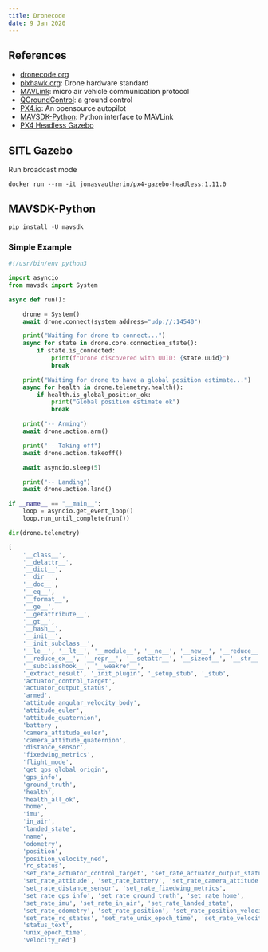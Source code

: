 ```yaml
---
title: Dronecode
date: 9 Jan 2020
---
```


## References

- [dronecode.org](https://www.dronecode.org/)
- [pixhawk.org](https://pixhawk.org/): Drone hardware standard
- [MAVLink](https://mavlink.io/en/): micro air vehicle communication protocol
- [QGroundControl](http://qgroundcontrol.com/): a ground control
- [PX4.io](https://px4.io/): An opensource autopilot
- [MAVSDK-Python](https://github.com/mavlink/MAVSDK-Python): Python interface to MAVLink
- [PX4 Headless Gazebo](https://github.com/JonasVautherin/px4-gazebo-headless)

## SITL Gazebo

Run broadcast mode

```
docker run --rm -it jonasvautherin/px4-gazebo-headless:1.11.0
```

## MAVSDK-Python

```
pip install -U mavsdk
```

### Simple Example

```python
#!/usr/bin/env python3

import asyncio
from mavsdk import System

async def run():

    drone = System()
    await drone.connect(system_address="udp://:14540")

    print("Waiting for drone to connect...")
    async for state in drone.core.connection_state():
        if state.is_connected:
            print(f"Drone discovered with UUID: {state.uuid}")
            break

    print("Waiting for drone to have a global position estimate...")
    async for health in drone.telemetry.health():
        if health.is_global_position_ok:
            print("Global position estimate ok")
            break

    print("-- Arming")
    await drone.action.arm()

    print("-- Taking off")
    await drone.action.takeoff()

    await asyncio.sleep(5)

    print("-- Landing")
    await drone.action.land()

if __name__ == "__main__":
    loop = asyncio.get_event_loop()
    loop.run_until_complete(run())
```

```python
dir(drone.telemetry)

[
    '__class__', 
    '__delattr__', 
    '__dict__', 
    '__dir__', 
    '__doc__', 
    '__eq__', 
    '__format__', 
    '__ge__', 
    '__getattribute__', 
    '__gt__', 
    '__hash__', 
    '__init__', 
    '__init_subclass__', 
    '__le__', '__lt__', '__module__', '__ne__', '__new__', '__reduce__', 
    '__reduce_ex__', '__repr__', '__setattr__', '__sizeof__', '__str__', 
    '__subclasshook__', '__weakref__', 
    '_extract_result', '_init_plugin', '_setup_stub', '_stub', 
    'actuator_control_target', 
    'actuator_output_status', 
    'armed', 
    'attitude_angular_velocity_body', 
    'attitude_euler', 
    'attitude_quaternion', 
    'battery', 
    'camera_attitude_euler', 
    'camera_attitude_quaternion', 
    'distance_sensor', 
    'fixedwing_metrics', 
    'flight_mode', 
    'get_gps_global_origin', 
    'gps_info', 
    'ground_truth', 
    'health', 
    'health_all_ok', 
    'home', 
    'imu', 
    'in_air', 
    'landed_state', 
    'name', 
    'odometry', 
    'position', 
    'position_velocity_ned', 
    'rc_status', 
    'set_rate_actuator_control_target', 'set_rate_actuator_output_status', 
    'set_rate_attitude', 'set_rate_battery', 'set_rate_camera_attitude', 
    'set_rate_distance_sensor', 'set_rate_fixedwing_metrics', 
    'set_rate_gps_info', 'set_rate_ground_truth', 'set_rate_home', 
    'set_rate_imu', 'set_rate_in_air', 'set_rate_landed_state', 
    'set_rate_odometry', 'set_rate_position', 'set_rate_position_velocity_ned', 
    'set_rate_rc_status', 'set_rate_unix_epoch_time', 'set_rate_velocity_ned', 
    'status_text', 
    'unix_epoch_time', 
    'velocity_ned']
```
